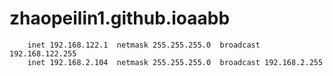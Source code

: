 # zhaopeilin1.github.ioaabb
        inet 192.168.122.1  netmask 255.255.255.0  broadcast 192.168.122.255
        inet 192.168.2.104  netmask 255.255.255.0  broadcast 192.168.2.255
